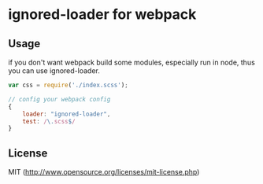 # ignored-loader for webpack

## Usage

if you don't want webpack build some modules, especially run in node, thus you can use ignored-loader.
``` javascript
var css = require('./index.scss');

// config your webpack config
{
    loader: "ignored-loader",
    test: /\.scss$/
}
```

## License

MIT (http://www.opensource.org/licenses/mit-license.php)
